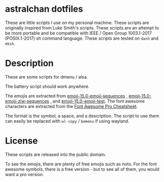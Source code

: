 # astralchan dotfiles

These are little scripts I use on my personal machine. These scripts are
originally inspired from Luke Smith's scripts. These scripts are an attempt to
be more portable and be compatible with IEEE / Open Group 1003.1-2017
(POSIX.1-2017) sh command language. These scripts are tested on `dash` and
`mksh`.

# Description

These are some scripts for dmenu / alsa.

The battery script should work anywhere.

The emojis are extracted from
[emoji-15.0-emoji-sequences](https://unicode.org/Public/emoji/15.0/emoji-sequences.txt)
,
[emoji-15.0-emoji-zjw-sequences](https://www.unicode.org/Public/emoji/15.0/emoji-zwj-sequences.txt)
, and
[emoji-15.0-emoji-test](https://unicode.org/Public/emoji/14.0/emoji-test.txt).
The font awesome characters are extracted from the
[Font Awesome Pro Cheatsheet](https://fontawesome.com/v5/cheatsheet/pro).

The format is the symbol, a space, and a description. The script to use them
can easily be replaced with `wl-copy` / `bemenu` if using wayland.

# License

These scripts are released into the public domain.

To see the emojis, there are plenty of free emojis such as noto. For the font
awesome symbols, there is a free version - but to see all of them, you would
want a pro version.
